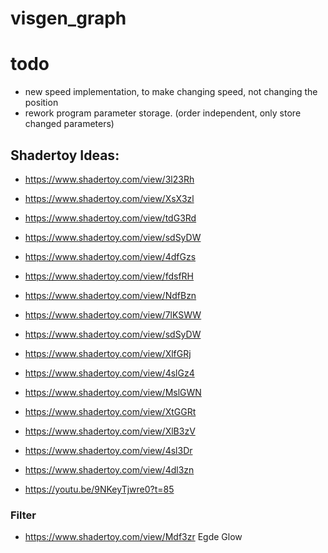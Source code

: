 # visgen_graph

# todo
- new speed implementation, to make changing speed, not changing the position
- rework program parameter storage. (order independent, only store changed parameters)
## Shadertoy Ideas:
- https://www.shadertoy.com/view/3l23Rh
- https://www.shadertoy.com/view/XsX3zl
- https://www.shadertoy.com/view/tdG3Rd
- https://www.shadertoy.com/view/sdSyDW
- https://www.shadertoy.com/view/4dfGzs
- https://www.shadertoy.com/view/fdsfRH
- https://www.shadertoy.com/view/NdfBzn
- https://www.shadertoy.com/view/7lKSWW
- https://www.shadertoy.com/view/sdSyDW
- https://www.shadertoy.com/view/XlfGRj
- https://www.shadertoy.com/view/4slGz4
- https://www.shadertoy.com/view/MslGWN
- https://www.shadertoy.com/view/XtGGRt
- https://www.shadertoy.com/view/XlB3zV
- https://www.shadertoy.com/view/4sl3Dr
- https://www.shadertoy.com/view/4dl3zn

- https://youtu.be/9NKeyTjwre0?t=85

### Filter
- https://www.shadertoy.com/view/Mdf3zr Egde Glow
